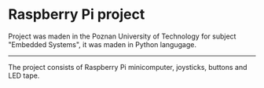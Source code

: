 # Raspberry Pi project

Project was maden in the Poznan University of Technology for subject "Embedded Systems", it was maden in Python langugage.

--------------------------

The project consists of Raspberry Pi minicomputer, joysticks, buttons and LED tape.

